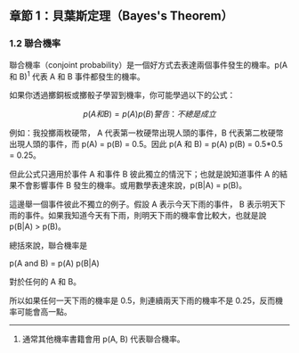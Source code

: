 ## 章節 1：貝葉斯定理（Bayes's Theorem）

### 1.2 聯合機率

聯合機率（conjoint probability）是一個好方式去表達兩個事件發生的機率。p(A 和 B)<sup>1</sup> 代表 A 和 B 事件都發生的機率。

如果你透過擲銅板或擲骰子學習到機率，你可能學過以下的公式：

$$p(A 和 B) = p(A) p(B) 警告：不總是成立$$

例如：我投擲兩枚硬幣， A 代表第一枚硬幣出現人頭的事件，B 代表第二枚硬幣出現人頭的事件，而 p(A) = p(B) = 0.5。因此 p(A 和 B) = p(A) p(B) = 0.5*0.5 = 0.25。

但此公式只適用於事件 A 和事件 B 彼此獨立的情況下；也就是說知道事件 A 的結果不會影響事件 B 發生的機率。或用數學表達來說，p(B|A) = p(B)。

這邊舉一個事件彼此不獨立的例子。假設 A 表示今天下雨的事件， B 表示明天下雨的事件。如果我知道今天有下雨，則明天下雨的機率會比較大，也就是說 p(B|A) > p(B)。

總括來說，聯合機率是

p(A and B) = p(A) p(B|A)

對於任何的 A 和 B。

所以如果任何一天下雨的機率是 0.5，則連續兩天下雨的機率不是 0.25，反而機率可能會高一點。


--- 

1. 通常其他機率書籍會用 p(A, B) 代表聯合機率。
